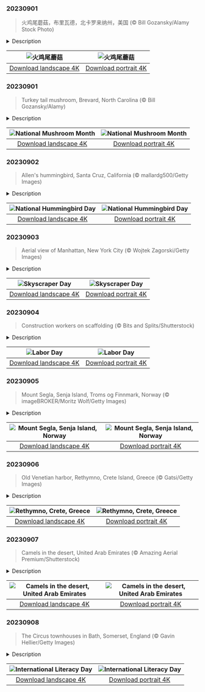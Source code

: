 

### 20230901

> 火鸡尾蘑菇，布里瓦德，北卡罗来纳州，美国 (© Bill Gozansky/Alamy Stock Photo)

<details>
<summary>Description</summary>

> 当蘑菇委员会决定给这些用途广泛的蘑菇们设立一个全国性的节日的时候，他们认为9月是最合适的月份——因为这个时候，宾夕法尼亚州就有一个蘑菇节。美国蘑菇月旨在强调蘑菇的重要性，并鼓励大家去了解蘑菇，分辨毒蘑菇和可食用蘑菇。今天照片上这种蘑菇因长得像火鸡尾巴，因而得名火鸡尾蘑菇，在中国传统医学中可入药。最近的研究也表明，火鸡尾蘑菇还具有抗肿瘤的特性，有助于增强免疫系统。此外，蘑菇还是很有营养价值的食物，从波多贝罗蘑菇到香菇，可食用的蘑菇有成千上万种。无论是煎炒、做馅、切片、还是做披萨或是做汤，蘑菇总能在餐桌上找到它的一席之地。
> 
> 
> 
> 

</details>

| ![火鸡尾蘑菇](https://cn.bing.com/th?id=OHR.TurkeyTailMush_ZH-CN9683744281_UHD.jpg&pid=hp&w=400&h=224&rs=1&c=4) | ![火鸡尾蘑菇](https://cn.bing.com/th?id=OHR.TurkeyTailMush_ZH-CN9683744281_1080x1920.jpg&pid=hp&w=155&h=315&rs=1&c=4) |
|:---------:|:---------:|
| [Download landscape 4K](https://cn.bing.com/th?id=OHR.TurkeyTailMush_ZH-CN9683744281_UHD.jpg) | [Download portrait 4K](https://cn.bing.com/th?id=OHR.TurkeyTailMush_ZH-CN9683744281_1080x1920.jpg) |

### 20230901

> Turkey tail mushroom, Brevard, North Carolina (© Bill Gozansky/Alamy)

<details>
<summary>Description</summary>

> When the Mushroom Council decided it was high time to 'champignon' these versatile fungi, they settled on September as the perfect time to do so. National Mushroom Month highlights their importance and encourages you to know your mushrooms. For example, poisonous jack-o'-lantern mushrooms are sometimes misidentified as edible chanterelles. Others have medicinal properties like today's homepage species, turkey tail, used to treat lung conditions in traditional Chinese medicine. Recent research showed them exhibiting anti-tumor properties and helping fortify the immune system. Other mushrooms make great meal additions, and from portobello to shiitake mushrooms, there are thousands of edible species out there. Sautéed, stuffed, sliced, on a pizza, or in soup, it is time to bring some umami fun(gi) to your plate!
> 
> 
> 
> 

</details>

| ![National Mushroom Month](https://cn.bing.com/th?id=OHR.TurkeyTailMush_EN-US2958542405_UHD.jpg&pid=hp&w=400&h=224&rs=1&c=4) | ![National Mushroom Month](https://cn.bing.com/th?id=OHR.TurkeyTailMush_EN-US2958542405_1080x1920.jpg&pid=hp&w=155&h=315&rs=1&c=4) |
|:---------:|:---------:|
| [Download landscape 4K](https://cn.bing.com/th?id=OHR.TurkeyTailMush_EN-US2958542405_UHD.jpg) | [Download portrait 4K](https://cn.bing.com/th?id=OHR.TurkeyTailMush_EN-US2958542405_1080x1920.jpg) |

### 20230902

> Allen's hummingbird, Santa Cruz, California (© mallardg500/Getty Images)

<details>
<summary>Description</summary>

> It's National Hummingbird Day, a day to celebrate these tiny wonders. Their colorful plumage and ability to hover mid-air make them particularly eye-catching. The rapid flapping of their wings—an average of 53 times a second—creates their trademark humming sound and works up quite an appetite: These little birdies can feed every 10–15 minutes! Today's homepage star is an Allen's hummingbird, which grows to about 3.5 inches in length and is found along the west coast of North America, most commonly in California. National Hummingbird Day aims to boost the preservation of these mini marvels, by protecting them and their habitat.
> 
> 
> 
> 

</details>

| ![National Hummingbird Day](https://cn.bing.com/th?id=OHR.TinyHummer_EN-US3171586787_UHD.jpg&pid=hp&w=400&h=224&rs=1&c=4) | ![National Hummingbird Day](https://cn.bing.com/th?id=OHR.TinyHummer_EN-US3171586787_1080x1920.jpg&pid=hp&w=155&h=315&rs=1&c=4) |
|:---------:|:---------:|
| [Download landscape 4K](https://cn.bing.com/th?id=OHR.TinyHummer_EN-US3171586787_UHD.jpg) | [Download portrait 4K](https://cn.bing.com/th?id=OHR.TinyHummer_EN-US3171586787_1080x1920.jpg) |

### 20230903

> Aerial view of Manhattan, New York City (© Wojtek Zagorski/Getty Images)

<details>
<summary>Description</summary>

> Skyscraper Day pays tribute to the towering architectural wonders that dominate our city skylines. Observed on September 3, it also marks the birthday of Louis Henry Sullivan, a pioneer of modern architecture who is often called the 'father of skyscrapers.' Found in the world's biggest cities, skyscrapers serve as symbols of progress, ambition, and reaching new heights. Manhattan, the dense, vibrant heart of New York City, boasts a mesmerizing skyline with an array of iconic skyscrapers. These structures, like the Empire State Building, One World Trade Center, and the Chrysler Building, define the city's architectural and cultural legacy and captivate millions of visitors every year.
> 
> 
> 
> 

</details>

| ![Skyscraper Day](https://cn.bing.com/th?id=OHR.ManhattanAerial_EN-US3290111355_UHD.jpg&pid=hp&w=400&h=224&rs=1&c=4) | ![Skyscraper Day](https://cn.bing.com/th?id=OHR.ManhattanAerial_EN-US3290111355_1080x1920.jpg&pid=hp&w=155&h=315&rs=1&c=4) |
|:---------:|:---------:|
| [Download landscape 4K](https://cn.bing.com/th?id=OHR.ManhattanAerial_EN-US3290111355_UHD.jpg) | [Download portrait 4K](https://cn.bing.com/th?id=OHR.ManhattanAerial_EN-US3290111355_1080x1920.jpg) |

### 20230904

> Construction workers on scaffolding (© Bits and Splits/Shutterstock)

<details>
<summary>Description</summary>

> Labor Day is a well-earned day of rest for many workers across America. The food we eat, the shelter over our heads, and the transportation that moves us around all exist thanks to our collective labor. Organized labor movements grew in the 19th century, along with calls for a day to honor workers' contributions. The first Labor Day was celebrated with a parade in New York City in September 1882 and similar events spread throughout the country. In 1894, President Grover Cleveland signed a bill declaring the first Monday in September as Labor Day. Today, Labor Day marks the unofficial end of summer, but let's not forget to take a moment to give thanks for the work we all put in to take care of our communities, our families, and ourselves.
> 
> 
> 
> 

</details>

| ![Labor Day](https://cn.bing.com/th?id=OHR.LaborDayWorkers_EN-US3448430770_UHD.jpg&pid=hp&w=400&h=224&rs=1&c=4) | ![Labor Day](https://cn.bing.com/th?id=OHR.LaborDayWorkers_EN-US3448430770_1080x1920.jpg&pid=hp&w=155&h=315&rs=1&c=4) |
|:---------:|:---------:|
| [Download landscape 4K](https://cn.bing.com/th?id=OHR.LaborDayWorkers_EN-US3448430770_UHD.jpg) | [Download portrait 4K](https://cn.bing.com/th?id=OHR.LaborDayWorkers_EN-US3448430770_1080x1920.jpg) |

### 20230905

> Mount Segla, Senja Island, Troms og Finnmark, Norway (© imageBROKER/Moritz Wolf/Getty Images)

<details>
<summary>Description</summary>

> A beautiful island popularly known as 'Norway in miniature,' Senja's diverse landscape boasts mountainous terrain as well as lush greenery. At 600 square miles, it is Norway's second-largest island, connected to the mainland by the Gisund Bridge. The most notable spot on Senja is pictured today, Mount Segla, a magnificent peak that is visited frequently in summer, with a trail starting in Fjordgård, a fishing village in the north of Senja. It's a tough hike to the top, more than 2,000 feet above sea level. Other tourist attractions include Ånderdalen National Park and Tranøya, an island off the south coast of Senja known for its tranquility.
> 
> 
> 
> 

</details>

| ![Mount Segla, Senja Island, Norway](https://cn.bing.com/th?id=OHR.MountSegla_EN-US3570750349_UHD.jpg&pid=hp&w=400&h=224&rs=1&c=4) | ![Mount Segla, Senja Island, Norway](https://cn.bing.com/th?id=OHR.MountSegla_EN-US3570750349_1080x1920.jpg&pid=hp&w=155&h=315&rs=1&c=4) |
|:---------:|:---------:|
| [Download landscape 4K](https://cn.bing.com/th?id=OHR.MountSegla_EN-US3570750349_UHD.jpg) | [Download portrait 4K](https://cn.bing.com/th?id=OHR.MountSegla_EN-US3570750349_1080x1920.jpg) |

### 20230906

> Old Venetian harbor, Rethymno, Crete Island, Greece (© Gatsi/Getty Images)

<details>
<summary>Description</summary>

> The Venetian harbor in the Old Town of Rethymno, on the Greek island of Crete, invites you to time travel through history. Its Egyptian lighthouse and Turkish elements are proof of different nations leaving their mark on Crete's old port. Forged in the 14th century under Venetian rule, this port has long served as a bustling hub for commerce and enterprise. For today's visitors, a replica of an old wooden sailing ship offers a full historic adventure. For a nostalgic inland experience, visit the 16th-century Fortezza, Rethymno's Venetian fortress. The citadel is visible from every corner of the town and offers a panoramic view of Rethymno.
> 
> 
> 
> 

</details>

| ![Rethymno, Crete, Greece](https://cn.bing.com/th?id=OHR.CreteHarbor_EN-US3759550362_UHD.jpg&pid=hp&w=400&h=224&rs=1&c=4) | ![Rethymno, Crete, Greece](https://cn.bing.com/th?id=OHR.CreteHarbor_EN-US3759550362_1080x1920.jpg&pid=hp&w=155&h=315&rs=1&c=4) |
|:---------:|:---------:|
| [Download landscape 4K](https://cn.bing.com/th?id=OHR.CreteHarbor_EN-US3759550362_UHD.jpg) | [Download portrait 4K](https://cn.bing.com/th?id=OHR.CreteHarbor_EN-US3759550362_1080x1920.jpg) |

### 20230907

> Camels in the desert, United Arab Emirates (© Amazing Aerial Premium/Shutterstock)

<details>
<summary>Description</summary>

> Desert-dwelling camels have been central to lives in the United Arab Emirates for thousands of years. A key mode of transportation for Bedouins, camels long helped them traverse the sweltering sands in search of water and supplies. These dromedaries were also used as currency to fulfill obligations such as dowries or zakat, an annual charitable fee in Muslim communities. Camel milk is a valuable and nutritious ingredient in many recipes in the region, while camel racing keeps people entertained to this day, illustrating the versatility of these hardy creatures.
> 
> 
> 
> 

</details>

| ![Camels in the desert, United Arab Emirates](https://cn.bing.com/th?id=OHR.CamelsAbove_EN-US3904666620_UHD.jpg&pid=hp&w=400&h=224&rs=1&c=4) | ![Camels in the desert, United Arab Emirates](https://cn.bing.com/th?id=OHR.CamelsAbove_EN-US3904666620_1080x1920.jpg&pid=hp&w=155&h=315&rs=1&c=4) |
|:---------:|:---------:|
| [Download landscape 4K](https://cn.bing.com/th?id=OHR.CamelsAbove_EN-US3904666620_UHD.jpg) | [Download portrait 4K](https://cn.bing.com/th?id=OHR.CamelsAbove_EN-US3904666620_1080x1920.jpg) |

### 20230908

> The Circus townhouses in Bath, Somerset, England (© Gavin Hellier/Getty Images)

<details>
<summary>Description</summary>

> Jane Austen, author of 'Pride and Prejudice,' is one of the best-known writers in English literature, so it's not a surprise that there are multiple festivals honoring her legacy. The largest is held here, in the English city of Bath, where Austen lived from 1801 to 1806. On September 8, International Literacy Day, the city begins its annual 10-day Jane Austen Festival with hundreds of Austen fans walking the streets dressed in costumes from Britain's Regency era, in the early 19th century.
> 
> International Literacy Day has been celebrated since 1967 and aims to highlight the importance of literacy to individuals and society. A global conference is held in Paris, France, including the awards ceremony of UNESCO's International Literacy Prizes.
> 
> 

</details>

| ![International Literacy Day](https://cn.bing.com/th?id=OHR.BathCircus_EN-US1560951776_UHD.jpg&pid=hp&w=400&h=224&rs=1&c=4) | ![International Literacy Day](https://cn.bing.com/th?id=OHR.BathCircus_EN-US1560951776_1080x1920.jpg&pid=hp&w=155&h=315&rs=1&c=4) |
|:---------:|:---------:|
| [Download landscape 4K](https://cn.bing.com/th?id=OHR.BathCircus_EN-US1560951776_UHD.jpg) | [Download portrait 4K](https://cn.bing.com/th?id=OHR.BathCircus_EN-US1560951776_1080x1920.jpg) |